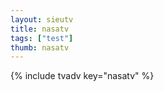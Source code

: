 ```yaml
--- 
layout: sieutv
title: nasatv
tags: ["test"]
thumb: nasatv
---
```

{% include tvadv key="nasatv" %}
